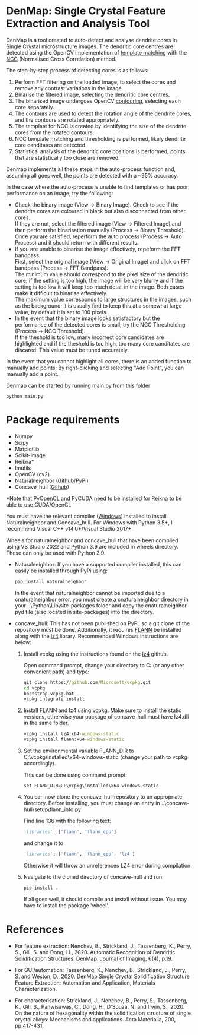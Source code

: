 # DenMap: Single Crystal Feature Extraction and Analysis Tool
DenMap is a tool created to auto-detect and analyse dendrite cores in Single Crystal microstructure images. The dendritic core centres are detected using the OpenCV implementation of [template matching](https://docs.opencv.org/3.4/d4/dc6/tutorial_py_template_matching.html) with the [NCC](https://docs.opencv.org/3.4/df/dfb/group__imgproc__object.html#gga3a7850640f1fe1f58fe91a2d7583695daf9c3ab9296f597ea71f056399a5831da) (Normalised Cross Correlation) method.

The step-by-step process of detecting cores is as follows:

1. Perform FFT filtering on the loaded image, to select the cores and remove any contrast variations in the image.
2. Binarise the filtered image, selecting the dendritic core centres.
3. The binarised image undergoes OpenCV [contouring](https://docs.opencv.org/3.4/d3/dc0/group__imgproc__shape.html#ga17ed9f5d79ae97bd4c7cf18403e1689a), selecting each core separately.
4. The contours are used to detect the rotation angle of the dendrite cores, and the contours are rotated appropriately.
5. The template for NCC is created by identifying the size of the dendrite cores from the rotated contours.
6. NCC template matching and thresholding is performed, likely dendrite core canditates are detected.
7. Statistical analysis of the dendritic core positions is performed; points that are statistically too close are removed.

Denmap implements all these steps in the auto-process function and, assuming all goes well, the points are detected with a ~95% accuracy. 

In the case where the auto-process is unable to find templates or has poor performance on an image, try the following:

* Check the binary image (View -> Binary Image). Check to see if the dendrite cores are coloured in black but also disconnected from other cores. \
If they are not, select the filtered image (View -> Filtered Image) and then perform the binarisation manually (Process -> Binary Threshold). Once you are satisfied, reperform the auto process (Process -> Auto Process) and it should return with different results.
* If you are unable to binarise the image effectively, repeform the FFT bandpass.\
First, select the original image (View -> Original Image) and click on FFT bandpass (Process -> FFT Bandpass).\
The minimum value should correspond to the pixel size of the dendritic core; if the setting is too high, the image will be very blurry and if the setting is too low it will keep too much detail in the image. Both cases make it difficult to binarise effectively.\
The maximum value corresponds to large structures in the images, such as the background; it is usually find to keep this at a somewhat large value, by default it is set to 100 pixels.
* In the event that the binary image looks satisfactory but the performance of the detected cores is small, try the NCC Thresholding (Process -> NCC Threshold). \
If the theshold is too low, many incorrect core candidates are highlighted and if the theshold is too high, too many core canditates are discared. This value must be tuned accurately.

In the event that you cannot highlight all cores, there is an added function to manually add points; By right-clicking and selecting "Add Point", you can manually add a point.

Denmap can be started by running main.py from this folder
```
python main.py
```

# Package requirements

* Numpy
* Scipy
* Matplotlib
* Scikit-image
* Reikna*
* Imutils
* OpenCV (cv2)
* Naturalneighbor ([Github](https://github.com/innolitics/natural-neighbor-interpolation)/[PyPi](https://pypi.org/project/naturalneighbor/))
* Concave_hull ([Github](https://github.com/Geodan/concave-hull))

*Note that PyOpenCL and PyCUDA need to be installed for Reikna to be able to use CUDA/OpenCL

You must have the relevant compiler ([Windows](https://wiki.python.org/moin/WindowsCompilers)) installed to install Naturalneighbor and Concave_hull. For Windows with Python 3.5+, I recommend Visual C++ v14.0+/Visual Studio 2017+.

Wheels for naturalneighbor and concave_hull that have been compiled using VS Studio 2022 and Python 3.9 are included in wheels directory. These can only be used with Python 3.9.

* Naturalneighbor: If you have a supported compiler installed, this can easily be installed through PyPi using:
    ```cmd
    pip install naturalneighbor
    ```
    In the event that naturalneighbor cannot be imported due to a cnaturalneighbor error, you must create a cnaturalneighbor directory in your ..\Python\Lib\site-packages folder and copy the cnaturalneighbor pyd file (also located in site-packages) into the directory.

* concave_hull: This has not been published on PyPi, so a git clone of the repository must be done. Additionally, it requires [FLANN](https://github.com/flann-lib/flann) be installed along with the [lz4](https://github.com/lz4/lz4) library. Recommended Windows instructions are below:
    1. Install vcpkg using the instructions found on the [lz4](https://github.com/lz4/lz4) github.

        Open command prompt, change your directory to C: (or any other convenient path) and type:
        ```cmd
        git clone https://github.com/Microsoft/vcpkg.git
        cd vcpkg
        bootstrap-vcpkg.bat
        vcpkg integrate install
        ```
    2. Install FLANN and lz4 using vcpkg. Make sure to install the static versions, otherwise your package of concave_hull must have lz4.dll in the same folder.
        ```cmd
        vcpkg install lz4:x64-windows-static
        vcpkg install flann:x64-windows-static
        ```
    3. Set the environmental variable FLANN_DIR to C:\\vcpkg\\installed\\x64-windows-static (change your path to vcpkg accordingly).

        This can be done using command prompt:
        ```
        set FLANN_DIR=C:\vcpkg\installed\x64-windows-static
        ```
    4. You can now clone the concave_hull repository to an appropriate directory. Before installing, you must change an entry in ..\\concave-hull\\setup\\flann_info.py

        Find line 136 with the following text:
        ```python
        'libraries': ['flann', 'flann_cpp']
        ```
        and change it to
        ```python
        'libraries': ['flann', 'flann_cpp', 'lz4']
        ```
        Otherwise it will throw an unreferences LZ4 error during compilation.
    5. Navigate to the cloned directory of concave-hull and run:
        ```cmd
        pip install .
        ```
        If all goes well, it should compile and install without issue. You may have to install the package 'wheel'.

# References

* For feature extraction: Nenchev, B., Strickland, J., Tassenberg, K., Perry, S., Gill, S. and Dong, H., 2020. Automatic Recognition of Dendritic Solidification Structures: DenMap. Journal of Imaging, 6(4), p.19.

* For GUI/automation: Tassenberg, K., Nenchev, B., Strickland, J., Perry, S. and Weston, D., 2020. DenMap Single Crystal Solidification Structure Feature Extraction: Automation and Application, Materials Characterization.

* For characterisation: Strickland, J., Nenchev, B., Perry, S., Tassenberg, K., Gill, S., Panwisawas, C., Dong, H., D'Souza, N. and Irwin, S., 2020. On the nature of hexagonality within the solidification structure of single crystal alloys: Mechanisms and applications. Acta Materialia, 200, pp.417-431.
